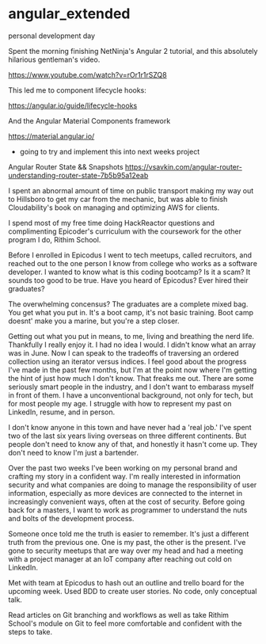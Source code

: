 # angular_extended
personal development day

Spent the morning finishing NetNinja's Angular 2 tutorial, and this absolutely hilarious gentleman's video.

https://www.youtube.com/watch?v=rOr1r1rSZQ8

This led me to component lifecycle hooks:

https://angular.io/guide/lifecycle-hooks

And the Angular Material Components framework

https://material.angular.io/
* going to try and implement this into next weeks project

Angular Router State && Snapshots
https://vsavkin.com/angular-router-understanding-router-state-7b5b95a12eab

I spent an abnormal amount of time on public transport making my way out to Hillsboro to get my car from the mechanic, but was able to finish Cloudability's book on managing and optimizing AWS for clients.

I spend most of my free time doing HackReactor questions and complimenting Epicoder's curriculum with the coursework for the other program I do, Rithim School.


Before I enrolled in Epicodus I went to tech meetups, called recruitors, and reached out to the one person I know from college who works as a software developer. I wanted to know what is this coding bootcamp? Is it a scam? It sounds too good to be true. Have you heard of Epicodus? Ever hired their graduates? 

The overwhelming concensus? The graduates are a complete mixed bag. You get what you put in. It's a boot camp, it's not basic training. Boot camp doesnt' make you a marine, but you're a step closer. 

Getting out what you put in means, to me, living and breathing the nerd life. Thankfully I really enjoy it. I had no idea I would. I didn't know what an array was in June. Now I can speak to the tradeoffs of traversing an ordered collection using an iterator versus indices. 
    I feel good about the progress I've made in the past few months, but I'm at the point now where I'm getting the hint of just how much I don't know. That freaks me out. There are some seriously smart people in the industry, and I don't want to embarass myself in front of them. I have a unconventional background, not only for tech, but for most people my age. I struggle with how to represent my past on LinkedIn, resume, and in person. 

I don't know anyone in this town and have never had a 'real job.' I've spent two of the last six years living overseas on three different continents. But people don't need to know any of that, and honestly it hasn't come up. They don't need to know I'm just a bartender.

Over the past two weeks I've been working on my personal brand and crafting my story in a confident way. I'm really interested in information security and what companies are doing to manage the responsibility of user information, especially as more devices are connected to the internet in increasingly convenient ways, often at the cost of security. Before going back for a masters, I want to work as programmer to understand the nuts and bolts of the development process.

Someone once told me the truth is easier to remember. It's just a different truth from the previous one. One is my past, the other is the present. I've gone to security meetups that are way over my head and had a meeting with a project manager at an IoT company after reaching out cold on LinkedIn.

Met with team at Epicodus to hash out an outline and trello board for the upcoming week. Used BDD to create user stories. No code, only conceptual talk. 


Read articles on Git branching and workflows as well as take Rithim School's module on Git to feel more comfortable and confident with the steps to take.
